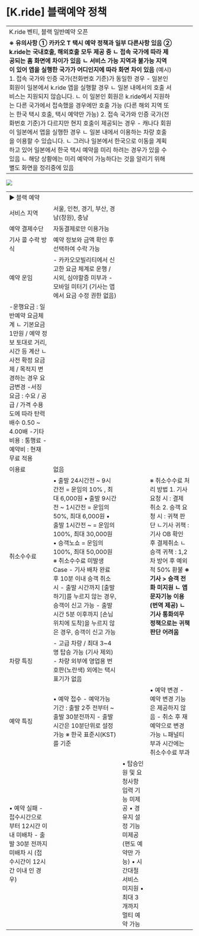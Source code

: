 # [K.ride] 블랙예약 정책

|  |  |  |  |
| --- | --- | --- | --- |
| K.ride 벤티, 블랙 일반예약 오픈 | | | |
| **※ 유의사항** **① 카카오 T 택시 예약 정책과 일부 다른사항 있음**  **② k.ride는 국내호출, 해외호출 모두 제공 중**  **ㄴ 접속 국가에 따라 제공되는 홈 화면에 차이가 있음** **ㄴ 서비스 가능 지역과 불가능 지역이 있어 앱을 실행한 국가가 어디인지에 따라 화면 차이 있음**  (예시)  1. 접속 국가와 인증 국가(전화번호 기준)가 동일한 경우 - 일본인 회원이 일본에서 k.ride 앱을 실행할 경우 ㄴ 일본 내에서의 호출 서비스는 지원되지 않습니다. ㄴ 이 일본인 회원은 k.ride에서 지원하는 다른 국가에서 접속했을 경우에만 호출 가능 (다른 해외 지역 또는 한국 택시 호출, 택시 예약만 가능)  2. 접속 국가와 인증 국가(전화번호 기준)가 다르지만 현지 호출이 제공되는 경우 - 캐나다 회원이 일본에서 앱을 실행한 경우 ㄴ 일본 내에서 이용하는 차량 호출을 이용할 수 있습니다. ㄴ 그러나 일본에서 한국으로 이동을 계획하고 있어 일본에서 한국 택시 예약을 미리 하려는 경우가 있을 수 있음 ㄴ 해당 상황에는 미리 예약이 가능하다는 것을 알리기 위해 별도 화면을 정리중에 있음 | | | |

![](https://kakaomobilitysupport.zendesk.com/hc/article_attachments/46700791666713)

|  |  |  |  |
| --- | --- | --- | --- |
| ▶ 블랙 예약 | | | |
| 서비스 지역 | 서울, 인천, 경기, 부산, 경남(창원), 충남 | | |
| 예약 결제수단 | 자동결제로만 이용가능 | | |
| 기사 콜 수락 방식 | 예약 정보와 금액 확인 후 선택하여 수락 가능 | | |
| 예약 운임 | - 카카오모빌리티에서 신고한 요금 체계로 운행 / 시외, 심야할증 미부과 - 모바일 미터기 (기사는 앱에서 요금 수정 권한 없음) | | |
| -운행요금 : 일반예약 요금체계 ㄴ 기본요금 1만원 / 예약 정보 토대로 거리, 시간 등 계산 ㄴ 사전 확정 요금제 / 목적지 변경하는 경우 요금변경 -서징요금 : 수요 / 공급 / 가격 수용도에 따라 탄력 배수 0.50 ~ 4.00배 -기타비용 : 통행료 -예약비 : 현재 무료 적용 | | |
| 이용료 | 없음 | | |
| 취소수수료 | • 출발 24시간전 ~ 9시간전 = 운임의 10% , 최대 6,000원 • 출발 9시간전 ~ 1시간전 = 운임의 50%, 최대 6,000원 • 출발 1시간전 ~ = 운임의 100%, 최대 30,000원 • 승객노쇼 = 운임의 100%, 최대 50,000원  ※ 취소수수료 미발생 Case - 기사 배차 완료 후 10분 이내 승객 취소 시 - 출발 시간까지 [출발하기]를 누르지 않는 경우, 승객이 신고 가능 - 출발시간 5분 이후까지 [손님위치에 도착]을 누르지 않은 경우, 승객이 신고 가능 | | ※ 취소수수료 처리 방법 1. 기사 요청 시 : 결제 취소 2. 승객 요청 시 : 귀책 판단 ㄴ기사 귀책 : 기사 OB 확인 후 결제취소 ㄴ승객 귀책 : 1,2차 방어 후 예외적 50% 환불  **※ 기사 > 승객 전화 미지원** **ㄴ 앱 문자기능 이용 (번역 제공)** **ㄴ 기사 통화의무 정책으로는 귀책 판단 어려움** |
| 차량 특징 | - 고급 차량 / 최대 3~4명 탑승 가능 (기사 제외) - 차량 외부에 영업용 번호판(노란색) 외에는 택시 표기가 없음 | | |
| 예약 특징 | • 예약 접수 - 예약가능 기간 : 출발 2주 전부터 ~ 출발 30분전까지 - 출발시간은 10분단위로 설정 가능 ※ 한국 표준시(KST)를 기준 | | • 예약 변경 - 예약 변경 기능은 제공하지 않음 - 취소 후 재예약으로 변경 가능 ㄴ패널티 부과 시간에는 취소수수료 부과 |
| • 예약 실패 - 접수시간으로 부터 12시간 이내 미배차 - 출발 30분 전까지 미배차 시 (접수시간이 12시간 이내 인 경우) | | • 탑승인원 및 요청사항 입력 기능 미제공 • 경유지 설정 기능 미제공 (편도 예약만 가능) • 시간대절 서비스 미지원 • 최대 3개까지 멀티 예약 가능 |